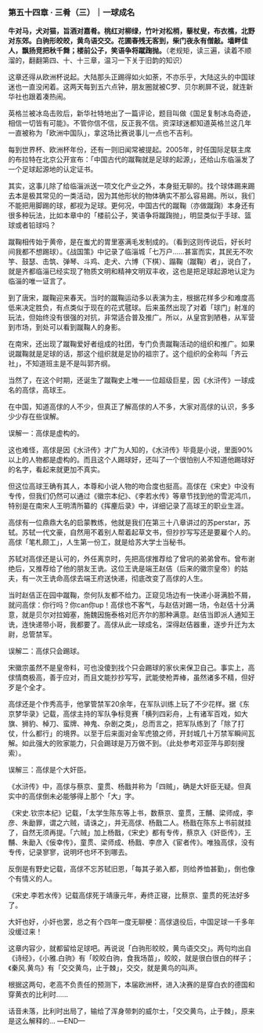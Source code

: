 ### 第五十四章 · 三肴（三）｜一球成名

**牛对马，犬对猫，旨酒对嘉肴。桃红对柳绿，竹叶对松梢，藜杖叟，布衣樵，北野对东郊。白驹形皎皎，黄鸟语交交。花圃春残无客到，柴门夜永有僧敲。墙畔佳人，飘扬竞把秋千舞；楼前公子，笑语争将蹴踘抛。**（老规矩，读三遍，读着不顺溜的，翻翻第四、十、十三章，温习一下关于旧韵的知识）

这章还得从欧洲杯说起。大陆那头正踢得如火如荼，不亦乐乎，大陆这头的中国球迷也一直没闲着。这两天每到五六点钟，朋友圈就被C罗、贝尔刷屏不说，就连新华社也跟着凑热闹。

英格兰被冰岛击败后，新华社特地出了一篇评论，题目叫做《国足复制冰岛奇迹，相信一切皆有可能》。不管你信不信，反正我不信。资深球迷都知道英格兰这几年一直被称为「欧洲中国队」，拿这场比赛说事儿一点也不吉利。

每到世界杯、欧洲杯年份，还有一则旧闻常被提起。2005年，时任国际足联主席的布拉特在北京公开宣布：「中国古代的蹴鞠就是足球的起源」，还给山东临淄发了一个足球起源地的认定证书。

其实，这事儿除了给临淄派送一项文化产业之外，本身挺无聊的。找个球体踢来踢去本是极其常见的一类活动，因为其他形状的物体确实不那么容易踢。所以，我们不能把用脚踢的球，都视为足球。更何况，中国古代的蹴鞠（亦做蹴踘）本身还有很多种玩法，比如本章中的「楼前公子，笑语争将蹴踘抛」，明显类似于手球、篮球或者铅球吗？

蹴鞠相传始于黄帝，是在蚩尤的胃里塞满毛发制成的。（看到这则传说后，好长时间我都不想踢球）。《战国策》中记录了临淄城「七万户......甚富而实，其民无不吹竽、鼓瑟、击筑、弹琴、斗鸡、走犬、六博（下棋）、蹋鞠（蹴鞠）者」，说白了，就是齐都临淄已经实现了物质文明和精神文明双丰收，这也是把足球起源地认定为临淄的唯一证言了。

到了唐宋，蹴鞠迎来春天。当时的蹴鞠运动多以表演为主，根据花样多少和难度高低来决定胜负，有点类似于现在的花式毽球。后来虽然出现了对着「球门」射准的玩法，但始终没有很强的对抗，非常适合普及推广。所以，从皇宫到陋巷，从军营到市场，到处可以看到蹴鞠人的身影。

在南宋，还出现了蹴鞠爱好者组成的社团，专门负责蹴鞠活动的组织和推广。如果说蹴鞠就是足球的话，那这个组织就是足协的祖宗了。这个组织的全称叫「齐云社」，不知道班主是不是叫郭齐纲。

当然了，在这个时期，还诞生了蹴鞠史上唯一一位超级巨星，因《水浒传》一球成名的高俅，高球王。

在中国，知道高俅的人不少，但真正了解高俅的人不多，大家对高俅的认识，多多少少存在些误解。

误解一：高俅是虚构的。

这也难怪，高俅是因《水浒传》才广为人知的，《水浒传》毕竟是小说，里面90%以上的人物都是虚构的。而且这个人踢球好，还叫了一个很怕别人不知道他踢球好的名字，看起来就更加不真实。

但这位高球王确有其人，本尊和小说人物的吻合度也挺高。高俅在《宋史》中没有专传，但我们仍然可以通过《徽宗本纪》、《李若水传》等章节找到他的雪泥鸿爪，特别是在南宋人王明清所纂的《挥麈后录》中，详细记录了高球王的职业生涯。

高俅有一位鼎鼎大名的启蒙教练，他就是我们在第三十八章讲过的苏perstar，苏轼。苏轼一代文豪，自然用不着别人帮着起草文书，但抄抄写写还是要雇个人的。高俅「笔札颇工」，人生第一份工，就是给苏大学士当秘书。

苏轼对高俅还是认可的，外任离京时，先把高俅推荐给了曾巩的弟弟曾布。曾布谢绝后，又推荐给了他的朋友王诜。这位王诜是端王赵佶（后来的徽宗皇帝）的姑夫，有一次王诜命高俅去端王府送快递，彻底改变了高俅的人生。

当时赵佶正在园中蹴鞠，奈何队友都不给力。正窥见场边有一快递小哥满脸不屑，就问高俅：你行吗？你can你up！高俅也不客气，与赵佶对踢一场，令赵佶十分满意，就是贝尔对拉姆塞，施魏因施泰格对厄齐尔的那种满意。赵佶当即派人通知王诜，连快递带小哥，我都要了。高俅从此一球成名，深得赵佶器重，逐步升迁为太尉，总管禁军。

误解二：高俅只会踢球。

宋徽宗虽然不是皇帝料，可也没傻到找个只会踢球的家伙来保卫自己。事实上，高俅情商极高，善于应对，而且文能抄抄写写，武能使枪弄棒，虽然诸多不精，但好歹是个全才。

高俅还是个作秀高手，他掌管禁军20余年，在军队训练上玩了不少花样。据《东京梦华录》记载，高俅主持的军队争标竞赛「横列四彩舟，上有诸军百戏，如大旗、狮豹、棹刀、蛮牌、神鬼、杂剧之类」，总而言之，把军队练到了「除了打仗，什么都行」的境界。以至于后来面对金军虎狼之师，开封城几十万禁军瞬间瓦解。如此强大的败家能力，只会踢球是万万做不到。（此处参考邓亚萍与即刻搜索）。

误解三：高俅是个大奸臣。

《水浒传》中，高俅与蔡京、童贯、杨戬并称为「四贼」，确是大奸臣无疑。但真实中的高俅倒未必能够得上那个「大」字。

《宋史.钦宗本纪》记载，「太学生陈东等上书，数蔡京、童贯，王黼、梁师成，李彦、朱勔罪，谓之六贼，请诛之」，并无高俅、杨戬二人。杨戬在陈东上书前就挂了，自然无须再提。「六贼」加上杨戬，《宋史》都有专传，蔡京入《奸臣传》，王黼、朱勔入《佞幸传》，童贯、梁师成、杨戬、李彦入《宦者传》。唯独高俅，没有专传，记录寥寥，说明坏也坏不到哪去。

反倒是有野史记载，高俅不忘苏轼旧恩，「每其子弟入都，则给养恤甚勤」，倒也像个有情义的人。

《宋史.李若水传》记载高俅死于靖康元年，寿终正寝，比蔡京、童贯的死法好多了。

大奸也好，小奸也罢，总之有个四年一度无聊梗：高俅退役后，中国足球一千多年没缓过来！

这章内容少，就都留给足球吧。再说说「白驹形皎皎，黄鸟语交交」。两句均出自《诗经》，《小雅.白驹》有「皎皎白驹，食我场苗」，皎皎，就是很白很白的样子；《秦风.黄鸟》有「交交黄鸟，止于棘」，交交，就是黄鸟的叫声。

根据这两句，老高不负责任的预测下，本届欧洲杯，进入决赛的是穿白衣的德国和穿黄衣的比利时......

话音未落，比利时出局了，输给了浑身带刺的威尔士，「交交黄鸟，止于棘」，原来是这么解释的...
—END—

